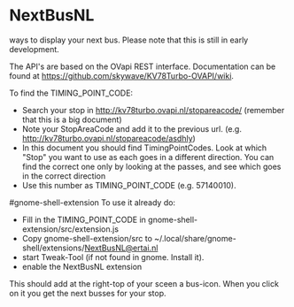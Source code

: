 # NextBusNL
ways to display your next bus. Please note that this is still in early development.


The API's are based on the OVapi REST interface.
Documentation can be found at https://github.com/skywave/KV78Turbo-OVAPI/wiki.

To find the TIMING_POINT_CODE:
- Search your stop in http://kv78turbo.ovapi.nl/stopareacode/ (remember that this is a big document)
- Note your StopAreaCode and add it to the previous url. (e.g. http://kv78turbo.ovapi.nl/stopareacode/asdhly)
- In this document you should find TimingPointCodes. Look at which "Stop"	you want to use as each goes in a different direction.
  You can find the correct one only by looking at the passes, and see which goes in the correct direction
- Use this number as TIMING_POINT_CODE (e.g. 57140010).

#gnome-shell-extension
To use it already do:

- Fill in the TIMING_POINT_CODE in gnome-shell-extension/src/extension.js
- Copy gnome-shell-extension/src to ~/.local/share/gnome-shell/extensions/NextBusNL@ertai.nl
- start Tweak-Tool (if not found in gnome. Install it).
- enable the NextBusNL extension

This should add at the right-top of your sceen a bus-icon. When you click on it you get the next busses for your stop.
